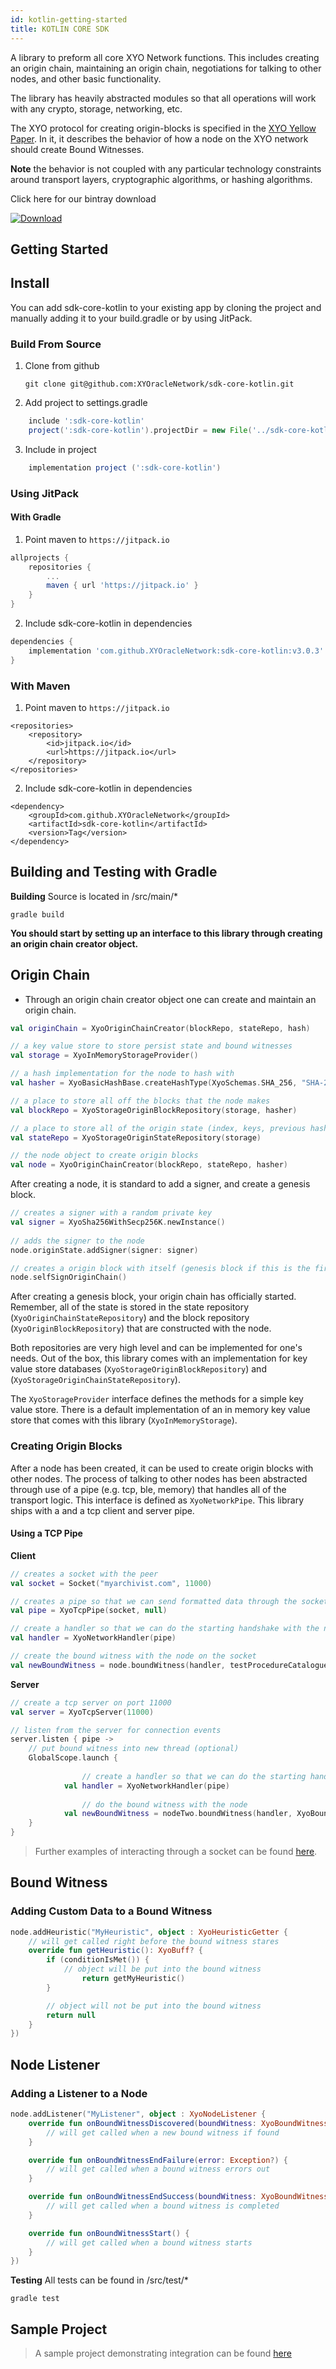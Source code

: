 ```yaml
---
id: kotlin-getting-started
title: KOTLIN CORE SDK
---
```


<div class="alert alert-info text-center" role="alert">
A library to preform all core XYO Network functions.
This includes creating an origin chain, maintaining an origin chain, negotiations for talking to other nodes, and other basic functionality.

The library has heavily abstracted modules so that all operations will work with any crypto, storage, networking, etc.

The XYO protocol for creating origin-blocks is specified in the [XYO Yellow Paper](https://docs.xyo.network/XYO-Yellow-Paper.pdf). In it, it describes the behavior of how a node on the XYO network should create Bound Witnesses.

**Note** the behavior is not coupled with any particular technology constraints around transport layers, cryptographic algorithms, or hashing algorithms.
</div>

Click here for our bintray download 

[![Download](https://api.bintray.com/packages/xyoraclenetwork/xyo/sdk-core-kotlin/images/download.svg?version=3.0.3)](https://bintray.com/xyoraclenetwork/xyo/sdk-core-kotlin/3.0.3/link)

## Getting Started

## Install

You can add sdk-core-kotlin to your existing app by cloning the project and manually adding it to your build.gradle or by using JitPack.

### Build From Source

1) Clone from github

    `git clone git@github.com:XYOracleNetwork/sdk-core-kotlin.git`

2) Add project to settings.gradle

``` gradle
    include ':sdk-core-kotlin'
    project(':sdk-core-kotlin').projectDir = new File('../sdk-core-kotlin')
```

3) Include in project
``` gradle
    implementation project (':sdk-core-kotlin')
```

### Using JitPack

#### With Gradle

1.  Point maven to `https://jitpack.io`

```gradle
allprojects {
	repositories {
		...
		maven { url 'https://jitpack.io' }
	}
}
```

2.  Include sdk-core-kotlin in dependencies

```gradle
dependencies {
	implementation 'com.github.XYOracleNetwork:sdk-core-kotlin:v3.0.3'
}
```

### With Maven

1.  Point maven to `https://jitpack.io`

```maven
<repositories>
	<repository>
	    <id>jitpack.io</id>
	    <url>https://jitpack.io</url>
	</repository>
</repositories>
```

2.  Include sdk-core-kotlin in dependencies

```maven
<dependency>
    <groupId>com.github.XYOracleNetwork</groupId>
    <artifactId>sdk-core-kotlin</artifactId>
    <version>Tag</version>
</dependency>
```

## Building and Testing with Gradle

**Building**
Source is located in /src/main/\*

    gradle build

**You should start by setting up an interface to this library through creating an origin chain creator object.**

## Origin Chain

- Through an origin chain creator object one can create and maintain an origin chain. 

```kotlin
val originChain = XyoOriginChainCreator(blockRepo, stateRepo, hash)
```

```kotlin
// a key value store to store persist state and bound witnesses
val storage = XyoInMemoryStorageProvider()

// a hash implementation for the node to hash with
val hasher = XyoBasicHashBase.createHashType(XyoSchemas.SHA_256, "SHA-256")

// a place to store all off the blocks that the node makes
val blockRepo = XyoStorageOriginBlockRepository(storage, hasher)

// a place to store all of the origin state (index, keys, previous hash)
val stateRepo = XyoStorageOriginStateRepository(storage)

// the node object to create origin blocks
val node = XyoOriginChainCreator(blockRepo, stateRepo, hasher)
```

After creating a node, it is standard to add a signer, and create a genesis block.

```kotlin
// creates a signer with a random private key
val signer = XyoSha256WithSecp256K.newInstance()
    
// adds the signer to the node
node.originState.addSigner(signer: signer)

// creates a origin block with itself (genesis block if this is the first block you make)
node.selfSignOriginChain()

```

After creating a genesis block, your origin chain has officially started. Remember, all of the state is stored in the state repository (`XyoOriginChainStateRepository`) and the block repository (`XyoOriginBlockRepository`) that are constructed with the node. 

Both repositories are very high level and can be implemented for one's needs. Out of the box, this library comes with an implementation for key value store databases (`XyoStorageOriginBlockRepository`) and (`XyoStorageOriginChainStateRepository`). 

The `XyoStorageProvider` interface defines the methods for a simple key value store. There is a default implementation of an in memory key value store that comes with this library (`XyoInMemoryStorage`).


### Creating Origin Blocks

After a node has been created, it can be used to create origin blocks with other nodes. The process of talking to other nodes has been abstracted through use of a pipe (e.g. tcp, ble, memory) that handles all of the transport logic. This interface is defined as `XyoNetworkPipe`. This library ships with a and a tcp client and server pipe.

#### Using a TCP Pipe

**Client**

```kotlin
// creates a socket with the peer
val socket = Socket("myarchivist.com", 11000)

// creates a pipe so that we can send formatted data through the socket
val pipe = XyoTcpPipe(socket, null)

// create a handler so that we can do the starting handshake with the node
val handler = XyoNetworkHandler(pipe)

// create the bound witness with the node on the socket
val newBoundWitness = node.boundWitness(handler, testProcedureCatalogue).await()
```

**Server**
```kotlin
// create a tcp server on port 11000
val server = XyoTcpServer(11000)

// listen from the server for connection events
server.listen { pipe ->
	// put bound witness into new thread (optional)
	GlobalScope.launch {
	
				// create a handler so that we can do the starting handshake with the node
	    	val handler = XyoNetworkHandler(pipe)
		
				// do the bound witness with the node
	    	val newBoundWitness = nodeTwo.boundWitness(handler, XyoBoundWitnessCatalog).await()
	}
}
```

> Further examples of interacting through a socket can be found [here](https://github.com/XYOracleNetwork/sdk-core-kotlin/blob/feature/getting-started/src/test/kotlin/network/xyo/sdkcorekotlin/node/interaction/XyoStandardInteractionTest.kt).

## Bound Witness

### Adding Custom Data to a Bound Witness
```kotlin
node.addHeuristic("MyHeuristic", object : XyoHeuristicGetter {
	// will get called right before the bound witness stares
	override fun getHeuristic(): XyoBuff? {
	    if (conditionIsMet()) {
	    	// object will be put into the bound witness
				return getMyHeuristic()
	    }

	    // object will not be put into the bound witness 
	    return null
	}
})
```

## Node Listener

### Adding a Listener to a Node

```kotlin
node.addListener("MyListener", object : XyoNodeListener {
	override fun onBoundWitnessDiscovered(boundWitness: XyoBoundWitness) {
		// will get called when a new bound witness if found
	}

	override fun onBoundWitnessEndFailure(error: Exception?) {
		// will get called when a bound witness errors out
	}

	override fun onBoundWitnessEndSuccess(boundWitness: XyoBoundWitness) {
		// will get called when a bound witness is completed
	}

	override fun onBoundWitnessStart() {
		// will get called when a bound witness starts
	} 
})
```

**Testing**
All tests can be found in /src/test/*
```
gradle test
```

## Sample Project 

> A sample project demonstrating integration can be found [here](<https://github.com/XYOracleNetwork/sdk-ble-android/tree/master/ble-android-sample>)
